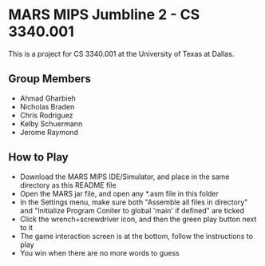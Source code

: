 MARS MIPS Jumbline 2 - CS 3340.001
==================================

This is a project for CS 3340.001 at the University of Texas at Dallas.

## Group Members
* Ahmad Gharbieh
* Nicholas Braden
* Chris Rodriguez
* Kelby Schuermann
* Jerome Raymond

## How to Play
* Download the MARS MIPS IDE/Simulator, and place in the same directory as this README file
* Open the MARS jar file, and open any *.asm file in this folder
* In the Settings menu, make sure both "Assemble all files in directory" and "Initialize Program Coniter to global 'main' if defined" are ticked
* Click the wrench+screwdriver icon, and then the green play button next to it
* The game interaction screen is at the bottom, follow the instructions to play
* You win when there are no more words to guess
